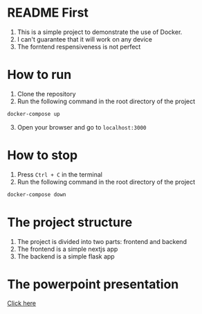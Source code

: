 # README First
1. This is a simple project to demonstrate the use of Docker.
2. I can't guarantee that it will work on any device
3. The forntend respensiveness is not perfect

# How to run
1. Clone the repository
2. Run the following command in the root directory of the project
```bash
docker-compose up
```
3. Open your browser and go to `localhost:3000`

# How to stop
1. Press `Ctrl + C` in the terminal
2. Run the following command in the root directory of the project
```bash
docker-compose down
```

# The project structure
1. The project is divided into two parts: frontend and backend
2. The frontend is a simple nextjs app
3. The backend is a simple flask app

# The powerpoint presentation
<a href='./presentation.pptx'>Click here</a>